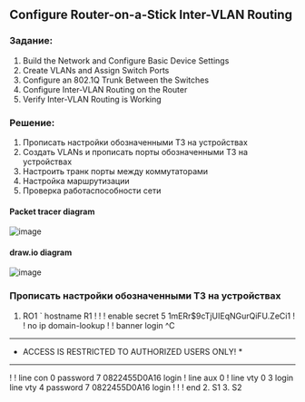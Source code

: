 
## Configure Router-on-a-Stick Inter-VLAN Routing


### Задание:

   1. Build the Network and Configure Basic Device Settings
   2. Create VLANs and Assign Switch Ports
   3. Configure an 802.1Q Trunk Between the Switches
   4. Configure Inter-VLAN Routing on the Router
   5. Verify Inter-VLAN Routing is Working


### Решение:

   1. Прописать настройки обозначенными ТЗ на устройствах 
   2. Создать VLANs и прописать порты обозначенными ТЗ на устройствах  
   3. Настроить транк порты между коммутаторами
   4. Настройка маршрутизации 
   5. Проверка работаспособности сети


#### Packet tracer diagram 
![image](https://user-images.githubusercontent.com/112641849/188316584-44baa9cd-cc02-4dd7-9b19-97dc9b9736af.png)

#### draw.io diagram 
![image](https://user-images.githubusercontent.com/112641849/188318192-32644653-a060-4665-9114-6b19bff8c6b5.png)


### Прописать настройки обозначенными ТЗ на устройствах

   1. RO1
   `
hostname R1
!
!
!
enable secret 5 $1$mERr$9cTjUIEqNGurQiFU.ZeCi1
!
!
no ip domain-lookup
!
!
banner login ^C

***************************************************************

*   ACCESS IS RESTRICTED TO AUTHORIZED USERS ONLY!            *

***************************************************************
!
!
line con 0
 password 7 0822455D0A16
 login
!
line aux 0
!
line vty 0 3
 login
line vty 4
 password 7 0822455D0A16
 login
!
!
!
end
   2. S1
   3. S2
